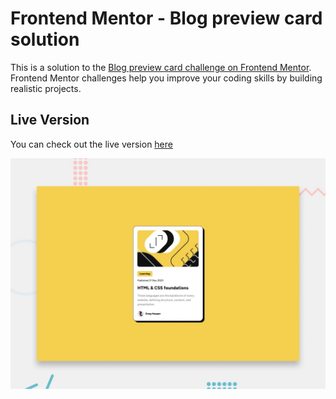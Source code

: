 # Frontend Mentor - Blog preview card solution

This is a solution to the [Blog preview card challenge on Frontend Mentor](https://www.frontendmentor.io/challenges/blog-preview-card-ckPaj01IcS). Frontend Mentor challenges help you improve your coding skills by building realistic projects.

## Live Version

You can check out the live version [here](https://shakiba.dev/Blog-Preview-Card)

![](./preview.jpg)
